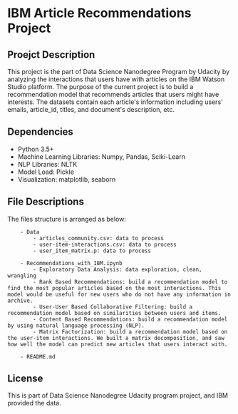 # IBM Article Recommendations Project

## Proejct Description
This project is the part of Data Science Nanodegree Program by Udacity by analyzing the interactions that users have with articles on the IBM Watson Studio platform. The purpose of the current project is to build a recommendation model that recommends articles that users might have interests. The datasets contain each article's information including users' emails, article_id, titles, and document's description, etc. 


## Dependencies
- Python 3.5+
- Machine Learning Libraries: Numpy, Pandas, Sciki-Learn
- NLP Libraries: NLTK 
- Model Load: Pickle
- Visualization: matplotlib, seaborn


## File Descriptions
The files structure is arranged as below:

        - Data
            - articles_community.csv: data to process
            - user-item-interactions.csv: data to process
            - user_item_matrix.p: data to process
        
        - Recommendations_with_IBM.ipynb
            - Exploratory Data Analysis: data exploration, clean, wrangling
            - Rank Based Recommendations: build a recommendation model to find the most popular articles based on the most interactions. This model would be useful for new users who do not have any information in archive. 
            - User-User Based Collaborative Filtering: build a recommendation model based on similarities between users and items. 
            - Content Based Recommendations: build a recommendation model by using natural language processing (NLP).
            - Matrix Factorization: build a recommendation model based on the user-item interactions. We built a matrix decomposition, and saw how well the model can predict new articles that users interact with. 
            
        - README.md




## License
This is part of Data Science Nanodegree Udacity program project, and IBM provided the data. 
